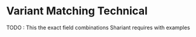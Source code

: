 # Variant Matching Technical

TODO : This the exact field combinations Shariant requires with examples